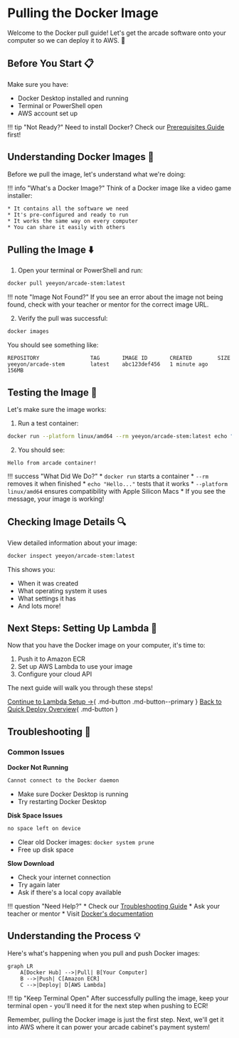 # Pulling the Docker Image

Welcome to the Docker pull guide! Let's get the arcade software onto your computer so we can deploy it to AWS. :whale:

## Before You Start :clipboard:

Make sure you have:

* Docker Desktop installed and running
* Terminal or PowerShell open
* AWS account set up

!!! tip "Not Ready?"
    Need to install Docker? Check our [Prerequisites Guide](../getting-started/prerequisites.md) first!

## Understanding Docker Images :thinking:

Before we pull the image, let's understand what we're doing:

!!! info "What's a Docker Image?"
    Think of a Docker image like a video game installer:
    
    * It contains all the software we need
    * It's pre-configured and ready to run
    * It works the same way on every computer
    * You can share it easily with others

## Pulling the Image :arrow_down:

1. Open your terminal or PowerShell and run:

```bash
docker pull yeeyon/arcade-stem:latest
```

!!! note "Image Not Found?"
    If you see an error about the image not being found, check with your teacher or mentor for the correct image URL.

2. Verify the pull was successful:

```bash
docker images
```

You should see something like:

```
REPOSITORY                TAG       IMAGE ID       CREATED        SIZE
yeeyon/arcade-stem        latest    abc123def456   1 minute ago   156MB
```

## Testing the Image :test_tube:

Let's make sure the image works:

1. Run a test container:

```bash
docker run --platform linux/amd64 --rm yeeyon/arcade-stem:latest echo "Hello from arcade container"
```

2. You should see:

```
Hello from arcade container!
```

!!! success "What Did We Do?"
    * `docker run` starts a container
    * `--rm` removes it when finished
    * `echo "Hello..."` tests that it works
    * `--platform linux/amd64` ensures compatibility with Apple Silicon Macs
    * If you see the message, your image is working!

## Checking Image Details :mag:

View detailed information about your image:

```bash
docker inspect yeeyon/arcade-stem:latest
```

This shows you:

* When it was created
* What operating system it uses
* What settings it has
* And lots more!

## Next Steps: Setting Up Lambda :rocket:

Now that you have the Docker image on your computer, it's time to:

1. Push it to Amazon ECR
2. Set up AWS Lambda to use your image
3. Configure your cloud API

The next guide will walk you through these steps!

[Continue to Lambda Setup →](aws-lambda/quick-deploy-lambda-setup.md){ .md-button .md-button--primary }
[Back to Quick Deploy Overview](overview.md){ .md-button }


## Troubleshooting :wrench:

### Common Issues

**Docker Not Running**
```bash
Cannot connect to the Docker daemon
```

* Make sure Docker Desktop is running
* Try restarting Docker Desktop

**Disk Space Issues**
```bash
no space left on device
```

* Clear old Docker images: `docker system prune`
* Free up disk space

**Slow Download**

* Check your internet connection
* Try again later
* Ask if there's a local copy available

!!! question "Need Help?"
    * Check our [Troubleshooting Guide](../troubleshooting/common-issues.md)
    * Ask your teacher or mentor
    * Visit [Docker's documentation](https://docs.docker.com)

## Understanding the Process :bulb:

Here's what's happening when you pull and push Docker images:

```mermaid
graph LR
    A[Docker Hub] -->|Pull| B[Your Computer]
    B -->|Push| C[Amazon ECR]
    C -->|Deploy| D[AWS Lambda]
```

!!! tip "Keep Terminal Open"
    After successfully pulling the image, keep your terminal open - you'll need it for the next step when pushing to ECR!

Remember, pulling the Docker image is just the first step. Next, we'll get it into AWS where it can power your arcade cabinet's payment system!